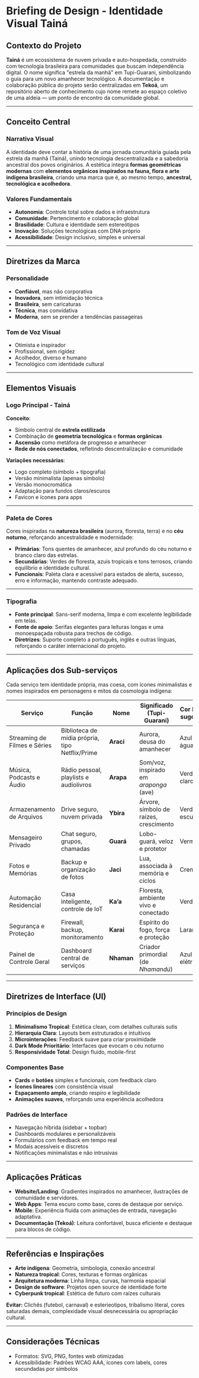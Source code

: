 # Briefing de Design - Identidade Visual Tainá

## Contexto do Projeto

**Tainá** é um ecossistema de nuvem privada e auto-hospedada, construído com tecnologia brasileira para comunidades que buscam independência digital. O nome significa "estrela da manhã" em Tupi-Guarani, simbolizando o guia para um novo amanhecer tecnológico.
A documentação e colaboração pública do projeto serão centralizadas em **Tekoá**, um repositório aberto de conhecimento cujo nome remete ao espaço coletivo de uma aldeia — um ponto de encontro da comunidade global.

---

## Conceito Central

### Narrativa Visual

A identidade deve contar a história de uma jornada comunitária guiada pela estrela da manhã (Tainá), unindo tecnologia descentralizada e a sabedoria ancestral dos povos originários. A estética integra **formas geométricas modernas** com **elementos orgânicos inspirados na fauna, flora e arte indígena brasileira**, criando uma marca que é, ao mesmo tempo, **ancestral, tecnológica e acolhedora**.

### Valores Fundamentais

* **Autonomia**: Controle total sobre dados e infraestrutura
* **Comunidade**: Pertencimento e colaboração global
* **Brasilidade**: Cultura e identidade sem estereótipos
* **Inovação**: Soluções tecnológicas com DNA próprio
* **Acessibilidade**: Design inclusivo, simples e universal

---

## Diretrizes da Marca

### Personalidade

* **Confiável**, mas não corporativa
* **Inovadora**, sem intimidação técnica
* **Brasileira**, sem caricaturas
* **Técnica**, mas convidativa
* **Moderna**, sem se prender a tendências passageiras

### Tom de Voz Visual

* Otimista e inspirador
* Profissional, sem rigidez
* Acolhedor, diverso e humano
* Tecnológico com identidade cultural

---

## Elementos Visuais

### Logo Principal - Tainá

**Conceito**:

* Símbolo central de **estrela estilizada**
* Combinação de **geometria tecnológica** e **formas orgânicas**
* **Ascensão** como metáfora de progresso e amanhecer
* **Rede de nós conectados**, refletindo descentralização e comunidade

**Variações necessárias**:

* Logo completo (símbolo + tipografia)
* Versão minimalista (apenas símbolo)
* Versão monocromática
* Adaptação para fundos claros/escuros
* Favicon e ícones para apps

---

### Paleta de Cores

Cores inspiradas na **natureza brasileira** (aurora, floresta, terra) e no **céu noturno**, reforçando ancestralidade e modernidade:

* **Primárias**: Tons quentes de amanhecer, azul profundo do céu noturno e branco claro das estrelas.
* **Secundárias**: Verdes de floresta, azuis tropicais e tons terrosos, criando equilíbrio e identidade cultural.
* **Funcionais**: Paleta clara e acessível para estados de alerta, sucesso, erro e informação, mantendo contraste adequado.

---

### Tipografia

* **Fonte principal**: Sans-serif moderna, limpa e com excelente legibilidade em telas.
* **Fonte de apoio**: Serifas elegantes para leituras longas e uma monoespaçada robusta para trechos de código.
* **Diretrizes**: Suporte completo a português, inglês e outras línguas, reforçando o caráter internacional do projeto.

---

## Aplicações dos Sub-serviços

Cada serviço tem identidade própria, mas coesa, com ícones minimalistas e nomes inspirados em personagens e mitos da cosmologia indígena:

| Serviço                         | Função                                          | Nome  | Significado (Tupi-Guarani)             | Cor Base sugerida                |
| ------------------------------- | ----------------------------------------------- | ---------- | -------------------------------------- | ----------------------- |
| Streaming de Filmes e Séries | Biblioteca de mídia própria, tipo Netflix/Prime | **Araci**  | Aurora, deusa do amanhecer             | Azul-água      |
| Música, Podcasts e Áudio     | Rádio pessoal, playlists e audiolivros          | **Arapa**  | Som/voz, inspirado em *araponga* (ave) | Verde-claro    |
| Armazenamento de Arquivos    | Drive seguro, nuvem privada                     | **Ybira**  | Árvore, símbolo de raízes, crescimento | Verde-escuro   |
| Mensageiro Privado           | Chat seguro, grupos, chamadas                   | **Guará**  | Lobo-guará, veloz e protetor           | Vermelho       |
| Fotos e Memórias             | Backup e organização de fotos                   | **Jaci**   | Lua, associada à memória e ciclos      | Creme          |
| Automação Residencial        | Casa inteligente, controle de IoT               | **Ka’a**   | Floresta, ambiente vivo e conectado    | Verde          |
| Segurança e Proteção        | Firewall, backup, monitoramento                 | **Karai**  | Espírito do fogo, força e proteção     | Laranja        |
| Painel de Controle Geral      | Dashboard central de serviços                   | **Nhaman** | Criador primordial (de *Nhamandú*)     | Azul-elétrico |

---

## Diretrizes de Interface (UI)

### Princípios de Design

1. **Minimalismo Tropical**: Estética clean, com detalhes culturais sutis
2. **Hierarquia Clara**: Layouts bem estruturados e intuitivos
3. **Microinterações**: Feedback suave para criar proximidade
4. **Dark Mode Prioritário**: Interfaces que evocam o céu noturno
5. **Responsividade Total**: Design fluido, mobile-first

### Componentes Base

* **Cards** e **botões** simples e funcionais, com feedback claro
* **Ícones lineares** com consistência visual
* **Espaçamento amplo**, criando respiro e legibilidade
* **Animações suaves**, reforçando uma experiência acolhedora

### Padrões de Interface

* Navegação híbrida (sidebar + topbar)
* Dashboards modulares e personalizáveis
* Formulários com feedback em tempo real
* Modais acessíveis e discretos
* Notificações minimalistas e não intrusivas

---

## Aplicações Práticas

* **Website/Landing**: Gradientes inspirados no amanhecer, ilustrações de comunidade e servidores.
* **Web Apps**: Tema escuro como base, cores de destaque por serviço.
* **Mobile**: Experiência fluida com animações de entrada, navegação adaptativa.
* **Documentação (Tekoá)**: Leitura confortável, busca eficiente e destaque para blocos de código.

---

## Referências e Inspirações

* **Arte indígena**: Geometria, simbologia, conexão ancestral
* **Natureza tropical**: Cores, texturas e formas orgânicas
* **Arquitetura moderna**: Linha limpa, curvas, harmonia espacial
* **Design de software**: Projetos open source de identidade forte
* **Cyberpunk tropical**: Estética de futuro com raízes culturais

**Evitar:** Clichês (futebol, carnaval) e esterieotipos, tribalismo literal, cores saturadas demais, complexidade visual desnecessária ou apropriação cultural.

---

## Considerações Técnicas

* Formatos: SVG, PNG, fontes web otimizadas
* Acessibilidade: Padrões WCAG AAA, ícones com labels, cores secundadas por símbolos
